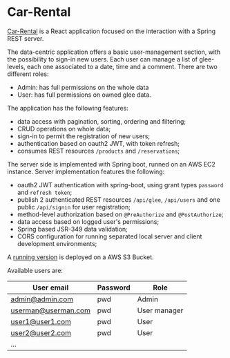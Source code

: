 # Car-Rental

[Car-Rental](http://morgamrent.ddns.net) is a React application focused on the interaction with a Spring REST server.

The data-centric application offers a basic user-management section, with the possibility to sign-in new users.
Each user can manage a list of glee-levels, each one associated to a date, time and a comment.
There are two different roles:
* Admin: has full permissions on the whole data
* User: has full permissions on owned glee data.

The application has the following features:
* data access with pagination, sorting, ordering and filtering;
* CRUD operations on whole data;
* sign-in to permit the registration of new users;
* authentication based on oauth2 JWT, with token refresh;
* consumes REST resources `/products` and `/reservations`;

The server side is implemented with Spring boot, runned on an AWS EC2 instance.
Server implementation features the following:
* oauth2 JWT authentication with spring-boot, using grant types `password` and `refresh token`;
* publish 2 authenticated REST resources `/api/glee`, `/api/users` and one public `/api/signin` for user registration;
* method-level authorization based on `@PreAuthorize` and `@PostAuthorize`;
* data access based on logged user's permissions;
* Spring based JSR-349 data validation;
* CORS configuration for running separated local server and client development environments;


A [running version](http://morgamrent.ddns.net) is deployed on a AWS S3 Bucket.

Available users are:

|User email|Password|Role|
|----------|--------|----|
|admin@admin.com|pwd|Admin|
|userman@userman.com|pwd|User manager|
|user1@user1.com|pwd|User|
|user2@user2.com|pwd|User|
|...|
